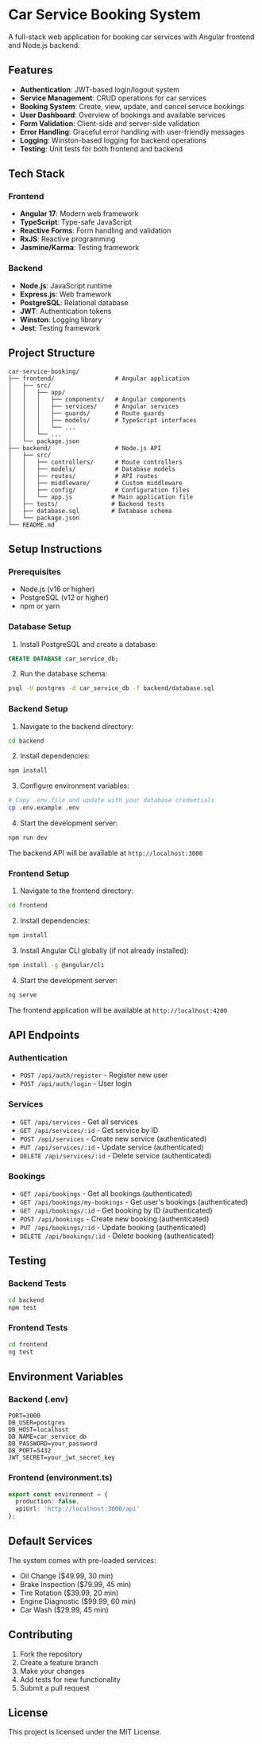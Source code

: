 # Car Service Booking System

A full-stack web application for booking car services with Angular frontend and Node.js backend.

## Features

- **Authentication**: JWT-based login/logout system
- **Service Management**: CRUD operations for car services
- **Booking System**: Create, view, update, and cancel service bookings
- **User Dashboard**: Overview of bookings and available services
- **Form Validation**: Client-side and server-side validation
- **Error Handling**: Graceful error handling with user-friendly messages
- **Logging**: Winston-based logging for backend operations
- **Testing**: Unit tests for both frontend and backend

## Tech Stack

### Frontend
- **Angular 17**: Modern web framework
- **TypeScript**: Type-safe JavaScript
- **Reactive Forms**: Form handling and validation
- **RxJS**: Reactive programming
- **Jasmine/Karma**: Testing framework

### Backend
- **Node.js**: JavaScript runtime
- **Express.js**: Web framework
- **PostgreSQL**: Relational database
- **JWT**: Authentication tokens
- **Winston**: Logging library
- **Jest**: Testing framework

## Project Structure

```
car-service-booking/
├── frontend/                 # Angular application
│   ├── src/
│   │   ├── app/
│   │   │   ├── components/   # Angular components
│   │   │   ├── services/     # Angular services
│   │   │   ├── guards/       # Route guards
│   │   │   ├── models/       # TypeScript interfaces
│   │   │   └── ...
│   │   └── ...
│   └── package.json
├── backend/                  # Node.js API
│   ├── src/
│   │   ├── controllers/      # Route controllers
│   │   ├── models/           # Database models
│   │   ├── routes/           # API routes
│   │   ├── middleware/       # Custom middleware
│   │   ├── config/           # Configuration files
│   │   └── app.js           # Main application file
│   ├── tests/               # Backend tests
│   ├── database.sql         # Database schema
│   └── package.json
└── README.md
```

## Setup Instructions

### Prerequisites
- Node.js (v16 or higher)
- PostgreSQL (v12 or higher)
- npm or yarn

### Database Setup

1. Install PostgreSQL and create a database:
```sql
CREATE DATABASE car_service_db;
```

2. Run the database schema:
```bash
psql -U postgres -d car_service_db -f backend/database.sql
```

### Backend Setup

1. Navigate to the backend directory:
```bash
cd backend
```

2. Install dependencies:
```bash
npm install
```

3. Configure environment variables:
```bash
# Copy .env file and update with your database credentials
cp .env.example .env
```

4. Start the development server:
```bash
npm run dev
```

The backend API will be available at `http://localhost:3000`

### Frontend Setup

1. Navigate to the frontend directory:
```bash
cd frontend
```

2. Install dependencies:
```bash
npm install
```

3. Install Angular CLI globally (if not already installed):
```bash
npm install -g @angular/cli
```

4. Start the development server:
```bash
ng serve
```

The frontend application will be available at `http://localhost:4200`

## API Endpoints

### Authentication
- `POST /api/auth/register` - Register new user
- `POST /api/auth/login` - User login

### Services
- `GET /api/services` - Get all services
- `GET /api/services/:id` - Get service by ID
- `POST /api/services` - Create new service (authenticated)
- `PUT /api/services/:id` - Update service (authenticated)
- `DELETE /api/services/:id` - Delete service (authenticated)

### Bookings
- `GET /api/bookings` - Get all bookings (authenticated)
- `GET /api/bookings/my-bookings` - Get user's bookings (authenticated)
- `GET /api/bookings/:id` - Get booking by ID (authenticated)
- `POST /api/bookings` - Create new booking (authenticated)
- `PUT /api/bookings/:id` - Update booking (authenticated)
- `DELETE /api/bookings/:id` - Delete booking (authenticated)

## Testing

### Backend Tests
```bash
cd backend
npm test
```

### Frontend Tests
```bash
cd frontend
ng test
```

## Environment Variables

### Backend (.env)
```
PORT=3000
DB_USER=postgres
DB_HOST=localhost
DB_NAME=car_service_db
DB_PASSWORD=your_password
DB_PORT=5432
JWT_SECRET=your_jwt_secret_key
```

### Frontend (environment.ts)
```typescript
export const environment = {
  production: false,
  apiUrl: 'http://localhost:3000/api'
};
```

## Default Services

The system comes with pre-loaded services:
- Oil Change ($49.99, 30 min)
- Brake Inspection ($79.99, 45 min)
- Tire Rotation ($39.99, 20 min)
- Engine Diagnostic ($99.99, 60 min)
- Car Wash ($29.99, 45 min)

## Contributing

1. Fork the repository
2. Create a feature branch
3. Make your changes
4. Add tests for new functionality
5. Submit a pull request

## License

This project is licensed under the MIT License.